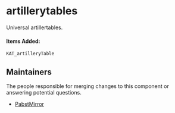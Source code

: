 artillerytables
==========

Universal artillertables.

#### Items Added:
`KAT_artilleryTable`


## Maintainers

The people responsible for merging changes to this component or answering potential questions.

- [PabstMirror](https://github.com/PabstMirror)
